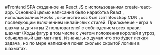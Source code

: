#Frontend SPA созданное на React JS c использованием create-react-app.
Основной целью написания было  наработка  React , использовались Hooks ,  в качестве css был взят Boostrap CDN , с последующим включением инлайновых стилей.
Приложение - игра в шахматы для игры 2 пользователей с соблюдением всех правил шахмат (Ходы фигур в том числе с учетом положения королей и угроз, обьявленный шаг-мат-пат).
Изначально думал что это будет легкая задача , но по мере написания понял сколько скрытой логики в шахматах. 

